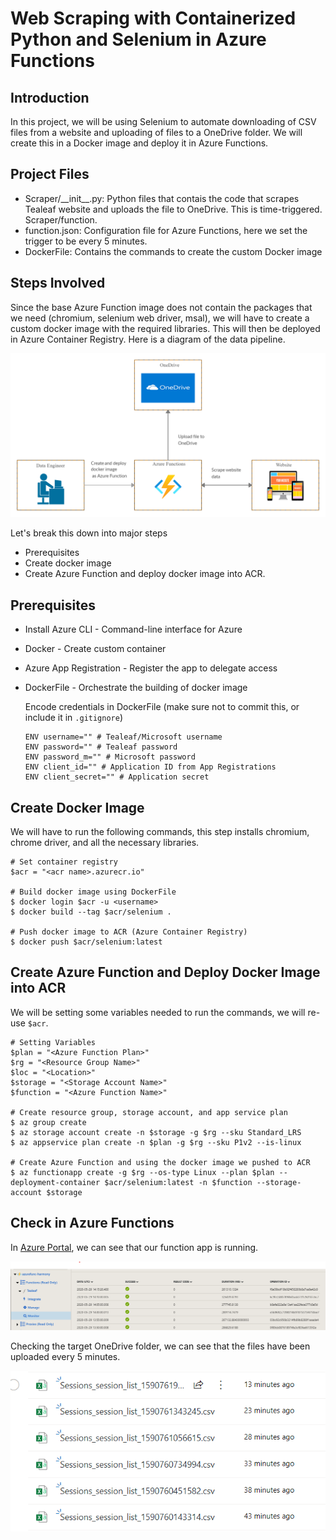 # Web Scraping with Containerized Python and Selenium in Azure Functions

## Introduction
In this project, we will be using Selenium to automate downloading of CSV files from a website and uploading of files to a OneDrive folder. We will create this in a Docker image and deploy it in Azure Functions.

## Project Files
- Scraper/\_\_init\_\_.py: Python files that contais the code that scrapes Tealeaf website and uploads the file to OneDrive. This is time-triggered.
 Scraper/function.
 - function.json: Configuration file for Azure Functions, here we set the trigger to be every 5 minutes.
 - DockerFile: Contains the commands to create the custom Docker image

## Steps Involved
Since the base Azure Function image does not contain the packages that we need (chromium, selenium web driver, msal), we will have to create a custom docker image with the required libraries. This will then be deployed in Azure Container Registry. Here is a diagram of the data pipeline.

![layout](./images/layout.png)


Let's break this down into major steps
- Prerequisites
- Create docker image
- Create Azure Function and deploy docker image into ACR.

## Prerequisites
- Install Azure CLI - Command-line interface for Azure
- Docker - Create custom container
- Azure App Registration - Register the app to delegate access
- DockerFile - Orchestrate the building of docker image

    Encode credentials in DockerFile (make sure not to commit this, or include it in `.gitignore`)
    ```
    ENV username="" # Tealeaf/Microsoft username
    ENV password="" # Tealeaf password
    ENV password_m="" # Microsoft password
    ENV client_id="" # Application ID from App Registrations
    ENV client_secret="" # Application secret
    ```

## Create Docker Image
We will have to run the following commands, this step installs chromium, chrome driver, and all the necessary libraries.

```
# Set container registry
$acr = "<acr name>.azurecr.io"

# Build docker image using DockerFile
$ docker login $acr -u <username>
$ docker build --tag $acr/selenium .

# Push docker image to ACR (Azure Container Registry)
$ docker push $acr/selenium:latest
```

## Create Azure Function and Deploy Docker Image into ACR
We will be setting some variables needed to run the commands, we will re-use `$acr`.

```
# Setting Variables
$plan = "<Azure Function Plan>"
$rg = "<Resource Group Name>"
$loc = "<Location>"
$storage = "<Storage Account Name>"
$function = "<Azure Function Name>"

# Create resource group, storage account, and app service plan
$ az group create
$ az storage account create -n $storage -g $rg --sku Standard_LRS
$ az appservice plan create -n $plan -g $rg --sku P1v2 --is-linux

# Create Azure Function and using the docker image we pushed to ACR
$ az functionapp create -g $rg --os-type Linux --plan $plan --deployment-container $acr/selenium:latest -n $function --storage-account $storage
```

## Check in Azure Functions
In [Azure Portal](https://portal.azure.com/), we can see that our function app is running.

![Portal Monitor](./images/azure-functions-monitor.png)

Checking the target OneDrive folder, we can see that the files have been uploaded every 5 minutes.

![OneDrive Monitor](./images/onedrive-monitor.png)